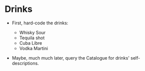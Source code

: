 # Drinks

- First, hard-code the drinks:

  - Whisky Sour
  - Tequila shot
  - Cuba Libre
  - Vodka Martini

- Maybe, much much later, query the Catalogue for drinks' self-descriptions.
